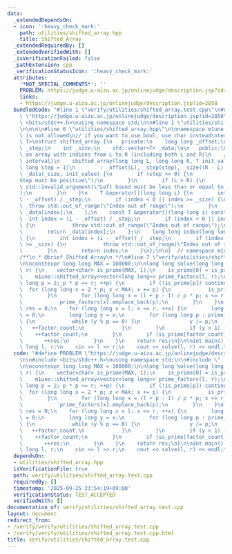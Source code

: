 ```yaml
---
data:
  _extendedDependsOn:
  - icon: ':heavy_check_mark:'
    path: utilities/shifted_array.hpp
    title: Shifted Array
  _extendedRequiredBy: []
  _extendedVerifiedWith: []
  _isVerificationFailed: false
  _pathExtension: cpp
  _verificationStatusIcon: ':heavy_check_mark:'
  attributes:
    '*NOT_SPECIAL_COMMENTS*': ''
    PROBLEM: https://judge.u-aizu.ac.jp/onlinejudge/description.jsp?id=2858
    links:
    - https://judge.u-aizu.ac.jp/onlinejudge/description.jsp?id=2858
  bundledCode: "#line 1 \"verify/utilities/shifted_array.test.cpp\"\n#define PROBLEM\
    \ \"https://judge.u-aizu.ac.jp/onlinejudge/description.jsp?id=2858\"\n\n#include\
    \ <bits/stdc++.h>\nusing namespace std;\n\n#line 1 \"utilities/shifted_array.hpp\"\
    \n\n\n\n#line 6 \"utilities/shifted_array.hpp\"\n\nnamespace m1une {\n// bool\
    \ is not allowed\n// if you want to use bool, use char instead\ntemplate <typename\
    \ T>\nstruct shifted_array {\n   private:\n    long long _offset;\n    long long\
    \ _step;\n    int _size;\n    std::vector<T> _data;\n\n   public:\n    // make\
    \ an array with indices from L to R (including both L and R)\n    // [L, R] (closed\
    \ interval)\n    shifted_array(long long L, long long R, T init_value = T(), long\
    \ long step = 1)\n        : _offset(L), _step(step), _size((R - L) / step + 1),\
    \ _data(_size, init_value) {\n        if (step <= 0) {\n            throw std::invalid_argument(\"\
    Step must be positive\");\n        }\n        if (L > R) {\n            throw\
    \ std::invalid_argument(\"Left bound must be less than or equal to right bound\"\
    );\n        }\n    }\n    T &operator[](long long i) {\n        int index = (i\
    \ - _offset) / _step;\n        if (index < 0 || index >= _size) {\n          \
    \  throw std::out_of_range(\"Index out of range\");\n        }\n        return\
    \ _data[index];\n    };\n    const T &operator[](long long i) const {\n      \
    \  int index = (i - _offset) / _step;\n        if (index < 0 || index >= _size)\
    \ {\n            throw std::out_of_range(\"Index out of range\");\n        }\n\
    \        return _data[index];\n    };\n    long long index(long long i) const\
    \ {\n        int index = (i - _offset) / _step;\n        if (index < 0 || index\
    \ >= _size) {\n            throw std::out_of_range(\"Index out of range\");\n\
    \        }\n        return index;\n    }\n};\n\n}  // namespace m1une\n\n\n\n\
    /**\n * @brief Shifted Array\n */\n#line 7 \"verify/utilities/shifted_array.test.cpp\"\
    \n\nconstexpr long long MAX = 100000;\n\nlong long solve(long long l, long long\
    \ r) {\n    vector<char> is_prime(MAX, 1);\n    is_prime[0] = is_prime[1] = 0;\n\
    \    m1une::shifted_array<vector<long long>> prime_factors(l, r);\n    for (long\
    \ long p = 2; p * p <= r; ++p) {\n        if (!is_prime[p]) continue;\n      \
    \  for (long long x = 2 * p; x < MAX; x += p) {\n            is_prime[x] = 0;\n\
    \        }\n        for (long long x = (l + p - 1) / p * p; x <= r; x += p) {\n\
    \            prime_factors[x].emplace_back(p);\n        }\n    }\n    long long\
    \ res = 0;\n    for (long long x = l; x <= r; ++x) {\n        long long factor_count\
    \ = 0;\n        long long y = x;\n        for (long long p : prime_factors[x])\
    \ {\n            while (y % p == 0) {\n                y /= p;\n             \
    \   ++factor_count;\n            }\n        }\n        if (y > 1) {\n        \
    \    ++factor_count;\n        }\n        if (is_prime[factor_count]) {\n     \
    \       ++res;\n        }\n    }\n    return res;\n}\n\nint main() {\n    long\
    \ long l, r;\n    cin >> l >> r;\n    cout << solve(l, r) << endl;\n}\n"
  code: "#define PROBLEM \"https://judge.u-aizu.ac.jp/onlinejudge/description.jsp?id=2858\"\
    \n\n#include <bits/stdc++.h>\nusing namespace std;\n\n#include \"../../utilities/shifted_array.hpp\"\
    \n\nconstexpr long long MAX = 100000;\n\nlong long solve(long long l, long long\
    \ r) {\n    vector<char> is_prime(MAX, 1);\n    is_prime[0] = is_prime[1] = 0;\n\
    \    m1une::shifted_array<vector<long long>> prime_factors(l, r);\n    for (long\
    \ long p = 2; p * p <= r; ++p) {\n        if (!is_prime[p]) continue;\n      \
    \  for (long long x = 2 * p; x < MAX; x += p) {\n            is_prime[x] = 0;\n\
    \        }\n        for (long long x = (l + p - 1) / p * p; x <= r; x += p) {\n\
    \            prime_factors[x].emplace_back(p);\n        }\n    }\n    long long\
    \ res = 0;\n    for (long long x = l; x <= r; ++x) {\n        long long factor_count\
    \ = 0;\n        long long y = x;\n        for (long long p : prime_factors[x])\
    \ {\n            while (y % p == 0) {\n                y /= p;\n             \
    \   ++factor_count;\n            }\n        }\n        if (y > 1) {\n        \
    \    ++factor_count;\n        }\n        if (is_prime[factor_count]) {\n     \
    \       ++res;\n        }\n    }\n    return res;\n}\n\nint main() {\n    long\
    \ long l, r;\n    cin >> l >> r;\n    cout << solve(l, r) << endl;\n}\n"
  dependsOn:
  - utilities/shifted_array.hpp
  isVerificationFile: true
  path: verify/utilities/shifted_array.test.cpp
  requiredBy: []
  timestamp: '2025-09-25 23:54:19+09:00'
  verificationStatus: TEST_ACCEPTED
  verifiedWith: []
documentation_of: verify/utilities/shifted_array.test.cpp
layout: document
redirect_from:
- /verify/verify/utilities/shifted_array.test.cpp
- /verify/verify/utilities/shifted_array.test.cpp.html
title: verify/utilities/shifted_array.test.cpp
---
```

